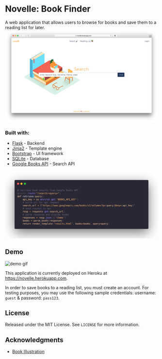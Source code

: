 # Novelle: Book Finder
A web application that allows users to browse for books and save them to a reading list for later. 
![landing page](static/landing.png)
### Built with:
* [Flask](https://palletsprojects.com/p/flask/) - Backend
* [Jinja2]() - Template engine
* [Bootstrap](https://getbootstrap.com) - UI framework
* [SQLite](https://www.sqlite.org/index.html) - Database
* [Google Books API](https://developers.google.com/books) - Search API

![code snippet](static/code.png)

## Demo
![demo gif](static/demo.gif)

This application is currently deployed on Heroku at https://novelle.herokuapp.com.

In order to save books to a reading list, you must create an account. For testing purposes, you may use the following sample credentials: username: `guest` & password: `pass123`.

## License
Released under the MIT License. See `LICENSE` for more information.

## Acknowledgments
* [Book Illustration](https://www.manypixels.co/gallery)
